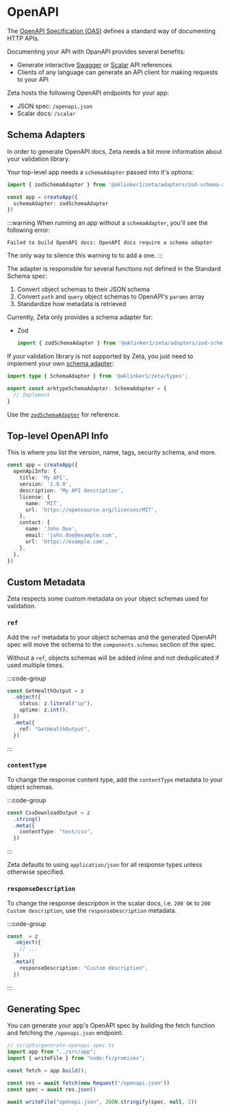 # OpenAPI

The [OpenAPI Specification (OAS)](https://swagger.io/specification/) defines a standard way of documenting HTTP APIs.

Documenting your API with OpanAPI provides several benefits:

- Generate interactive [Swagger](https://swagger.io/tools/swagger-ui/) or [Scalar](https://scalar.com/) API references
- Clients of any language can generate an API client for making requests to your API

Zeta hosts the following OpenAPI endpoints for your app:

- JSON spec: `/openapi.json`
- Scalar docs: `/scalar`

## Schema Adapters

In order to generate OpenAPI docs, Zeta needs a bit more information about your validation library.

Your top-level app needs a `schemaAdapter` passed into it's options:

```ts
import { zodSchemaAdapter } from '@aklinker1/zeta/adapters/zod-schema-adapter';

const app = createApp({
  schemaAdapter: zodSchemaAdapter
})
```

:::warning
When running an app without a `schemaAdapter`, you'll see the following error:

```
Failed to build OpenAPI docs: OpenAPI docs require a schema adapter
```

The only way to silence this warning to to add a one.
:::

The adapter is responsible for several functions not defined in the Standard Schema spec:

1. Convert object schemas to their JSON schema
2. Convert `path` and `query` object schemas to OpenAPI's `params` array
3. Standardize how metadata is retrieved

Currently, Zeta only provides a schema adapter for:

- Zod
   ```ts
   import { zodSchemaAdapter } from '@aklinker1/zeta/adapters/zod-schema-adapter';
   ```

If your validation library is not supported by Zeta, you just need to implement your own [schema adapter](https://jsr.io/@aklinker1/zeta/doc/types/~/SchemaAdapter):

```ts
import type { SchemaAdapter } from '@aklinker1/zeta/types';

export const arktypeSchemaAdapter: SchemaAdapter = {
  // Implement
}
```

Use the [`zodSchemaAdapter`](https://github.com/aklinker1/zeta/blob/main/src/adapters/zod-schema-adapter.ts) for reference.

## Top-level OpenAPI Info

This is where you list the version, name, tags, security schema, and more.

```ts
const app = createApp({
  openApiInfo: {
    title: 'My API',
    version: '1.0.0',
    description: 'My API description',
    license: {
      name: 'MIT',
      url: 'https://opensource.org/licenses/MIT',
    },
    contact: {
      name: 'John Doe',
      email: 'john.doe@example.com',
      url: 'https://example.com',
    },
  },
})
```

## Custom Metadata

Zeta respects some custom metadata on your object schemas used for validation.

### `ref`

Add the `ref` metadata to your object schemas and the generated OpenAPI spec will move the schema to the `components.schemas` section of the spec.

Without a `ref`, objects schemas will be added inline and not deduplicated if used multiple times.

:::code-group

```ts [Zod]
const GetHealthOutput = z
  .object({
    status: z.literal("up"),
    uptime: z.int(),
  })
  .meta({
    ref: "GetHealthOutput",
  })
```

:::

### `contentType`

To change the response content type, add the `contentType` metadata to your object schemas.

:::code-group

```ts [Zod]
const CsvDownloadOutput = z
  .string()
  .meta({
    contentType: "text/csv",
  })
```

:::

Zeta defaults to using `application/json` for all response types unless otherwise specified.

### `responseDescription`

To change the response description in the scalar docs, i.e. `200 OK` to `200 Custom description`, use the `responseDescription` metadata.

:::code-group

```ts [Zod]
const  = z
  .object({
    // ...
  })
  .meta({
    responseDescription: "Custom description",
  })
```

:::

## Generating Spec

You can generate your app's OpenAPI spec by building the fetch function and fetching the `/openapi.json` endpoint:

```ts
// scripts/generate-openapi-spec.ts
import app from "../src/app";
import { writeFile } from "node:fs/promises";

const fetch = app.build();

const res = await fetch(new Request("/openapi.json"))
const spec = await res.json()

await writeFile("openapi.json", JSON.stringify(spec, null, 2))
```
